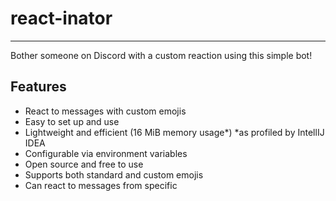 # react-inator
***
Bother someone on Discord with a custom reaction using this simple bot!
## Features
- React to messages with custom emojis
- Easy to set up and use
- Lightweight and efficient (16 MiB memory usage*) *as profiled by IntellIJ IDEA
- Configurable via environment variables
- Open source and free to use
- Supports both standard and custom emojis
- Can react to messages from specific